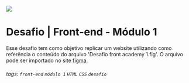 ![](https://i.imgur.com/xG74tOh.png)

# Desafio | Front-end - Módulo 1

Esse desafio tem como objetivo replicar um website utilizando como referência o conteúdo do arquivo 'Desafio front academy 1.fig'.
O arquivo pode ser importado no site [figma](https://figma.com/).

###### tags: `front-end` `módulo 1` `HTML` `CSS` `desafio`
